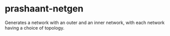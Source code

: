 # prashaant-netgen
Generates a network with an outer and an inner network, with each network having a choice of topology.
